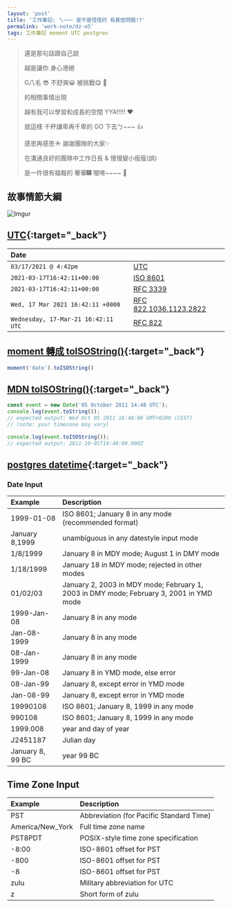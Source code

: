 ```yaml
---
layout: 'post'
title: '工作筆記: ㄟ~~~ 是不是怪怪的 有甚麼問題!?'
permalink: 'work-note/dz-o5'
tags: 工作筆記 moment UTC postgres
---
```


> 還是那句話跟自己說 
>
> 越是讓你 身心港絕 
>
> G八毛 :sunglasses: 不舒爽:grinning: 被挑戰:yum: :dash: 
>
> 的相關事情出現 
>
> 越有我可以學習和成長的空間 YYA!!!!! :heart:
>
> 就這樣 千杯謙卑再千卑的 GO 下去ㄅ~~~ :+1:
>
> 感恩再感恩:sunny: 謝謝團隊的大家:sparkles: 
>
> 在溝通良好的團隊中工作日長 & 慢慢變小瘦瘦(誤)
>
> 是一件很有福報的 奢華:fireworks: 喔唷~~~~ :hibiscus:


## 故事情節大綱

![Imgur](https://i.imgur.com/gM9pjuv.jpg)


## [UTC](https://www.unixtimestamp.com/){:target="_back"}

|Date||
|:---|:---|
|`03/17/2021 @ 4:42pm`|[UTC](https://en.wikipedia.org/wiki/Coordinated_Universal_Time)|
|`2021-03-17T16:42:11+00:00`|[ISO 8601](https://www.iso.org/iso-8601-date-and-time-format.html)|
|`2021-03-17T16:42:11+00:00`|[RFC 3339](https://tools.ietf.org/html/rfc3339)|
|`Wed, 17 Mar 2021 16:42:11 +0000`|[RFC 822](https://tools.ietf.org/html/rfc822),[1036](https://tools.ietf.org/html/rfc1036),[1123](https://tools.ietf.org/html/rfc1123),[2822](https://tools.ietf.org/html/rfc2822)|
|`Wednesday, 17-Mar-21 16:42:11 UTC`|[RFC 822](https://tools.ietf.org/html/rfc2822)|

## [moment 轉成 toISOString()](https://momentjs.com/docs/#/displaying/as-iso-string/){:target="_back"}

~~~javascript
moment('date').toISOString()
~~~

## [MDN toISOString()](https://developer.mozilla.org/en-US/docs/Web/JavaScript/Reference/Global_Objects/Date/toISOString){:target="_back"}

~~~javascript
const event = new Date('05 October 2011 14:48 UTC');
console.log(event.toString());
// expected output: Wed Oct 05 2011 16:48:00 GMT+0200 (CEST)
// (note: your timezone may vary)

console.log(event.toISOString());
// expected output: 2011-10-05T14:48:00.000Z
~~~

## [postgres datetime](https://www.postgresql.org/docs/9.1/datatype-datetime.html){:target="_back"}

### Date Input 

|Example|Description|
|:---|:---|
|1999-01-08	       |ISO 8601; January 8 in any mode (recommended format)|
|January 8,1999    |unambiguous in any datestyle input mode|
|1/8/1999	       |January 8 in MDY mode; August 1 in DMY mode|
|1/18/1999	       |January 18 in MDY mode; rejected in other modes|
|01/02/03	       |January 2, 2003 in MDY mode; February 1, 2003 in DMY mode; February 3, 2001 in YMD mode|
|1999-Jan-08	   |January 8 in any mode|
|Jan-08-1999	   |January 8 in any mode|
|08-Jan-1999	   |January 8 in any mode|
|99-Jan-08	       |January 8 in YMD mode, else error|
|08-Jan-99	       |January 8, except error in YMD mode|
|Jan-08-99	       |January 8, except error in YMD mode|
|19990108	       |ISO 8601; January 8, 1999 in any mode|
|990108	           |ISO 8601; January 8, 1999 in any mode|
|1999.008	       |year and day of year|
|J2451187	       |Julian day|
|January 8, 99 BC  |year 99 BC|

## Time Zone Input

|Example	|Description|
|:---|:---|
|PST	    |Abbreviation (for Pacific Standard Time)|
|America/New_York	|Full time zone name|
|PST8PDT	        |POSIX-style time zone specification|
|-8:00	            |ISO-8601 offset for PST|
|-800	            |ISO-8601 offset for PST|
|-8	                |ISO-8601 offset for PST|
|zulu	            |Military abbreviation for UTC|
|z	                |Short form of zulu|